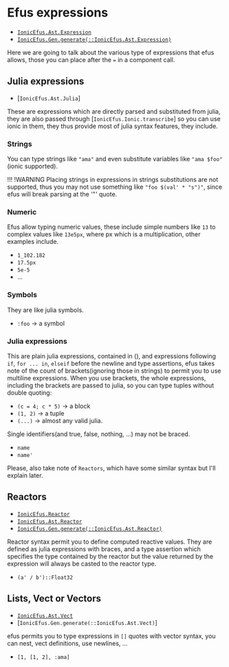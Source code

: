 # Efus expressions

- [`IonicEfus.Ast.Expression`](@ref)
- [`IonicEfus.Gen.generate(::IonicEfus.Ast.Expression)`](@ref)

Here we are going to talk about the various
type of expressions that efus allows, those you
can place after the `=` in a component call.

## Julia expressions

- [`IonicEfus.Ast.Julia`]

These are expressions which are directly parsed
and substituted from julia, they are also 
passed through [`IonicEfus.Ionic.transcribe`]
so you can use ionic in them, they thus provide
most of julia syntax features, they include.

### Strings

You can type strings like `"ama"` and even
substitute variables like `"ama $foo"`(ionic supported).

!!! !WARNING
    Placing strings in expressions in strings substitutions
    are not supported, thus you may not use
    something like `"foo $(val' * "s")"`, since efus
    will break parsing at the '"' quote.

### Numeric

Efus allow typing numeric values, these include simple 
numbers like `13` to complex values like `13e5px`, where
px which is a multiplication, other examples include.

- `1_102.182`
- `17.5px`
- `5e-5`
- ...

### Symbols

They are like julia symbols.

- `:foo` -> a symbol


### Julia expressions

This are plain julia expressions, contained in (),
and expressions following `if`, `for ... in`, `elseif`
before the newline and type assertions, efus takes
note of the count of brackets(ignoring those in strings)
to permit you to use multiline expressions. When
you use brackets, the whole expressions, including 
the brackets are passed to julia, so you can type tuples
without double quoting:

- `(c = 4; c * 5)` -> a block
- `(1, 2)` ->  a tuple
- `(...)` -> almost any valid julia.

Single identifiers(and true, false, nothing, ...)
may not be braced.

- `name`
- `name'`

Please, also take note of `Reactors`, which have some
similar syntax but I'll explain later.

## Reactors

- [`IonicEfus.Reactor`](@ref)
- [`IonicEfus.Ast.Reactor`](@ref)
- [`IonicEfus.Gen.generate(::IonicEfus.Ast.Reactor)`](@ref)

Reactor syntax permit you to define computed
reactive values. They are defined as julia expressions
with braces, and a type assertion which specifies the
type contained by the reactor but the value returned
by the expression will always be casted to the reactor 
type.

- `(a' / b')::Float32`

## Lists, Vect or Vectors

- [`IonicEfus.Ast.Vect`](@ref)
- [`IonicEfus.Gen.generate(::IonicEfus.Ast.Vect)`]

efus permits you to type expressions in `[]` quotes
with vector syntax, you can nest, vect definitions,
use newlines, ...

- `[1, [1, 2], :ama]`


